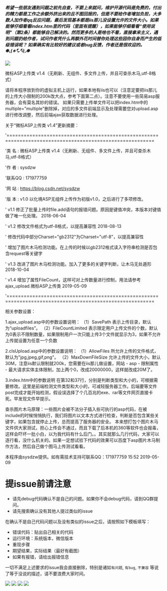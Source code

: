 ##### 希望一些朋友遇到问题之前先自查，不要上来就问，维护开源代码是免费的，付出的精力都是工作之余额外挤出来的且不图回报的，但是不要给作者增加负担，大多数人加作者qq反应问题，最后发现基本都是iis那儿没设置允许的文件大小。如果能够仔细看看index.htm里的代码（里面有提醒），如果能够仔细看看“使用说明”（第2条）都能够自己解决的。然而更多的人是啥也不看，直接拿来主义，遇到问题扔给作者，试问作者凭什么再额外花时间替你处理这些因你自身而产生的低级错误呢？ 如果确实有比较好的建议或者bug反馈，作者还是很欢迎的。✺◟(∗❛ัᴗ❛ั∗)◞✺
![](https://img-bbs.csdn.net/upload/202003/27/1585299033_785682.png)


微标ASP上传类 v1.4（无刷新、无组件、多文件上传，并且可查杀木马,utf-8格式）

请将本程序放到你的虚拟主机上运行，如果本地有iis也可以（注意定要把iis那儿的上传大小限制的200k改大点，参考下面第二点）。注意不要使用一些简易asp服务器，会有莫名其妙的错误。
如果只需要上传单文件可以把index.htm中的multiple="multiple"删除掉，对应的多文件前端显示及处理需要您对upload.asp进行修改调整，然后前端ajax获取数据进行处理。

关于“微标ASP上传类 v1.4”更新摘要：

'=========================================================================================================

'类  名 : 微标ASP上传类 v1.4（无刷新、无组件、多文件上传，并且可查杀木马,utf-8格式）

'作  者 : sysdzw

'联系QQ : 171977759

'网  站 : https://blog.csdn.net/sysdzw

'版  本 : v1.0 以化境ASP无组件上传作为初版v1.0，之后进行了多项修改。

'          v1.1 修正了批量上传时file.add语句的报错问题。原因是键值冲突，本版本对键值做了唯一化处理。		2018-06-04

'          v1.2 修改文件格式为utf-8格式，以提高兼容性												2018-08-13

'               修改代码中部分Charset="gb2312"为Charset="utf-8"，以提高兼容性

'               增加了图片木马检测功能。在上传的时候以gb2312格式读入字符串检测是否包含request等关键字

'          v1.3 改进了图片木马检测功能。加入了更多的关键字判断，让木马无处遁形						2018-10-04

'          v1.4 增加了属性FileCount，这样可对上传数量进行控制，用法请参考ajax_upload.微标ASP上传类	2019-05-09

'=========================================================================================================


相关参数设置：

1.ajax_upload.asp中的参数设置说明：
（1）SavePath 表示上传目录，默认为“uploadfiles”。
（2）FileCountLimited 表示限定用户上传文件的个数，默认为0表示不限制数量，如果限制用户一次只能上传3个文件就显示为3，如果不允许上传就设置为任意一个负数

2.clsUpload.asp中的参数设置说明：
（1）AllowFiles 所允许上传的文件格式，默认为"jpg,jpeg,gif,png"。
（2）MaxDownFileSize 允许上传的文件大小，默认30M，注意iis默认限制就200k，您需要在iis那儿做设置，网站 - asp - 限制属性 - 最大请求实体主体限制，加上两个0，改成20000000，这样就改成20M了。

3.index.htm中的参数说明
在第32和37行，分别是判断类型和大小的，可根据需要修改。这里是前端检测文件类型和大小的，可减轻服务器工作。后端要等文件post完成才能开始检测，假设误选择了个几百兆的exe、rar等文件网页直接卡死。早发现文件早提示。


查杀图片木马原理：一些图片会被不法分子插入些可执行的asp代码，在被include的时候悄悄执行，我们将图片以文本方式进行检查，判断是否包含某些关键字，如果包含就停止上传，总而提高了服务器的安全。
本来想打包个图片木马文件供大家测试，担心上传会不通过，而且下载了后本机的360等软件也会报毒，这样会吓坏一批小白，以为我代码有什么后门。。其实就那么几行代码，大家可以逐行看，没什么机关的。如果一定想试验下代码的效果可以百度下asp图片木马制作方法，然后自己做个图马上传测试看看。


本程序由sysdzw提供。如有需技术支持可联系QQ：171977759
15:52 2019-05-09


# 提issue前请注意

- 请先debug代码确认不是自己的问题。如果你不会debug代码，请到QQ群提问。
- 请先搜索确认没有其他人提过类似的issue

在确认不是自己代码问题以及没有类似的issue之后，请按照如下模板填写：

- 错误代码：贴出自己相关的代码
- 运行环境：系统版本，微信版本
- 重现步骤
- 期望结果，实际结果（最好有截图）
- 如果有报错，请给出报错信息

一切不满足上述要求的issue我会直接删除，特别是诸如`有问题`, `有bug`, `不兼容` 等说了等于没说的描述，请不要浪费大家时间。


![](https://img-bbs.csdn.net/upload/202003/26/1585217487_243516.png)
![](https://img-bbs.csdn.net/upload/202003/26/1585217487_476064.png)
![](https://img-bbs.csdn.net/upload/202003/26/1585235433_366956.jpg)
![](https://img-bbs.csdn.net/upload/202003/26/1585235432_891699.jpg)
